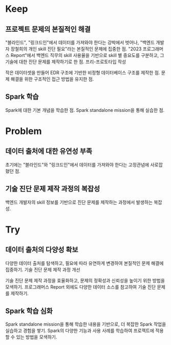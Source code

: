 # Keep
## 프로젝트 문제의 본질적인 해결

"블라인드", "링크드인"에서 데이터를 가져와야 한다는 강박에서 벗어나, "백엔드 개발자 장철희의 개인 skill 진단 필요"라는 본질적인 문제에 집중한 점.
"2023 프로그래머스 Report"에서 백엔드 직무의 skill 사용율을 기반으로 skill 별 중요도를 구분하고, 그 기술에 대한 진단 문제를 제작하기로 한 점.
프리-프로토타입 작성

작은 데이터셋을 만들어 EDR 구조에 기반한 비정형 데이터베이스 구조를 제작한 점.
문제 해결을 위한 구조적인 접근 방법을 유지한 점.
## Spark 학습

Spark에 대한 기본 개념을 학습한 점.
Spark standalone mission을 통해 실습한 점.
# Problem
## 데이터 출처에 대한 유연성 부족
초기에는 "블라인드"와 "링크드인"에서 데이터를 가져와야 한다는 고정관념에 사로잡혔던 점.
## 기술 진단 문제 제작 과정의 복잡성
백엔드 개발자의 skill 정보를 기반으로 진단 문제를 제작하는 과정에서 발생하는 복잡성.
# Try
## 데이터 출처의 다양성 확보

다양한 데이터 출처를 탐색하고, 필요에 따라 유연하게 변경하여 본질적인 문제 해결에 집중하기.
기술 진단 문제 제작 과정 개선

기술 진단 문제 제작 과정을 효율화하고, 문제의 정확성과 신뢰성을 높이기 위한 방법을 모색하기.
프로그래머스 Report 외에도 다양한 데이터 소스를 참고하여 기술 진단 문제를 제작하기.
## Spark 학습 심화

Spark standalone mission을 통해 학습한 내용을 기반으로, 더 복잡한 Spark 작업을 실습하고 경험을 쌓기.
Spark의 다양한 기능과 사용 사례를 학습하여 프로젝트에 적용할 수 있는 방법을 모색하기.
